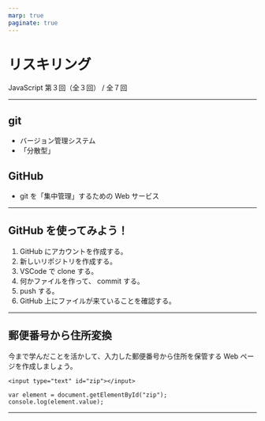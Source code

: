 ```yaml
---
marp: true
paginate: true
---
```

# リスキリング

JavaScript 第３回（全３回） / 全７回

<!-- 
$theme: gaia
template: invert
-->

<!-- footer: リスキリング JS-2 -->

---
## git

- バージョン管理システム
- 「分散型」

## GitHub

- git を「集中管理」するための Web サービス

---
## GitHub を使ってみよう！

1. GitHub にアカウントを作成する。
1. 新しいリポジトリを作成する。
1. VSCode で clone する。
1. 何かファイルを作って、 commit する。
1. push する。
1. GitHub 上にファイルが来ていることを確認する。

---
## 郵便番号から住所変換

今まで学んだことを活かして、入力した郵便番号から住所を保管する Web ページを作成しましょう。

~~~
<input type="text" id="zip"></input>
~~~

~~~
var element = document.getElementById("zip");
console.log(element.value);
~~~

---
